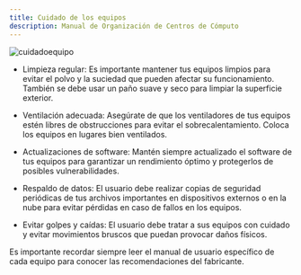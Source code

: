 ```yaml
---
title: Cuidado de los equipos
description: Manual de Organización de Centros de Cómputo
---
```


![cuidadoequipo](https://manualcc.eloychavez.dev/cuidadoequipo.jpg)


- Limpieza regular: Es importante mantener tus equipos limpios para evitar el polvo y la suciedad que pueden afectar su funcionamiento. También se debe usar un paño suave y seco para limpiar la superficie exterior.

- Ventilación adecuada: Asegúrate de que los ventiladores de tus equipos estén libres de obstrucciones para evitar el sobrecalentamiento. Coloca los equipos en lugares bien ventilados.

- Actualizaciones de software: Mantén siempre actualizado el software de tus equipos para garantizar un rendimiento óptimo y protegerlos de posibles vulnerabilidades.

- Respaldo de datos: El usuario debe realizar copias de seguridad periódicas de tus archivos importantes en dispositivos externos o en la nube para evitar pérdidas en caso de fallos en los equipos.

- Evitar golpes y caídas: El usuario debe tratar a sus equipos con cuidado y evitar movimientos bruscos que puedan provocar daños físicos.


Es importante recordar siempre leer el manual de usuario específico de cada equipo para conocer las recomendaciones del fabricante.

